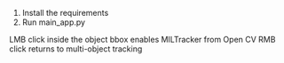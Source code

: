 1. Install the requirements
2. Run main_app.py

LMB click inside the object bbox enables MILTracker from Open CV
RMB click returns to multi-object tracking
